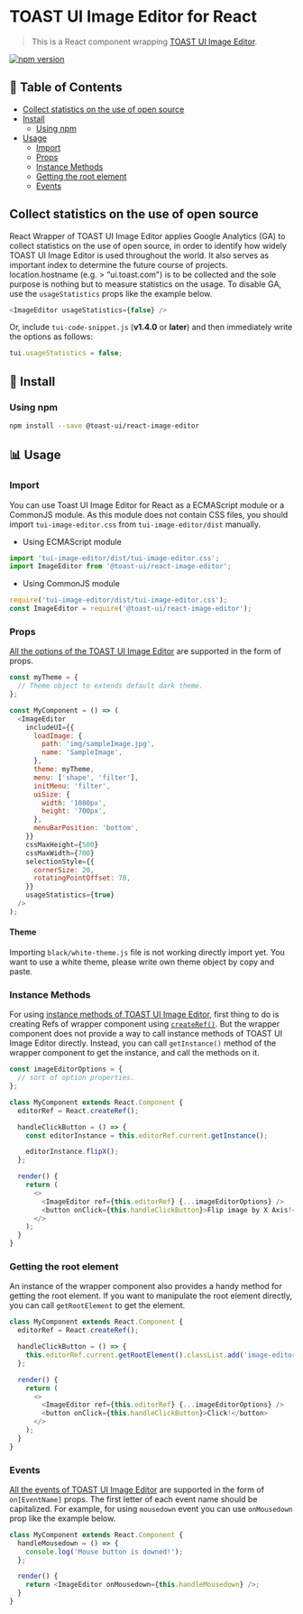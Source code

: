 # TOAST UI Image Editor for React

> This is a React component wrapping [TOAST UI Image Editor](https://github.com/oberyun/tui.image-editor).

[![npm version](https://img.shields.io/npm/v/@toast-ui/react-image-editor.svg)](https://www.npmjs.com/package/@toast-ui/react-image-editor)

## 🚩 Table of Contents

- [Collect statistics on the use of open source](#collect-statistics-on-the-use-of-open-source)
- [Install](#-install)
  - [Using npm](#using-npm)
- [Usage](#-usage)
  - [Import](#Import)
  - [Props](#props)
  - [Instance Methods](#Instance-Methods)
  - [Getting the root element](#Getting-the-root-element)
  - [Events](#events)

## Collect statistics on the use of open source

React Wrapper of TOAST UI Image Editor applies Google Analytics (GA) to collect statistics on the use of open source, in order to identify how widely TOAST UI Image Editor is used throughout the world. It also serves as important index to determine the future course of projects. location.hostname (e.g. > “ui.toast.com") is to be collected and the sole purpose is nothing but to measure statistics on the usage. To disable GA, use the `usageStatistics` props like the example below.

```js
<ImageEditor usageStatistics={false} />
```

Or, include `tui-code-snippet.js` (**v1.4.0** or **later**) and then immediately write the options as follows:

```js
tui.usageStatistics = false;
```

## 💾 Install

### Using npm

```sh
npm install --save @toast-ui/react-image-editor
```

## 📊 Usage

### Import

You can use Toast UI Image Editor for React as a ECMAScript module or a CommonJS module. As this module does not contain CSS files, you should import `tui-image-editor.css` from `tui-image-editor/dist` manually.

- Using ECMAScript module

```js
import 'tui-image-editor/dist/tui-image-editor.css';
import ImageEditor from '@toast-ui/react-image-editor';
```

- Using CommonJS module

```js
require('tui-image-editor/dist/tui-image-editor.css');
const ImageEditor = require('@toast-ui/react-image-editor');
```

### Props

[All the options of the TOAST UI Image Editor](http://nhn.github.io/tui.image-editor/latest/ImageEditor) are supported in the form of props.

```js
const myTheme = {
  // Theme object to extends default dark theme.
};

const MyComponent = () => (
  <ImageEditor
    includeUI={{
      loadImage: {
        path: 'img/sampleImage.jpg',
        name: 'SampleImage',
      },
      theme: myTheme,
      menu: ['shape', 'filter'],
      initMenu: 'filter',
      uiSize: {
        width: '1000px',
        height: '700px',
      },
      menuBarPosition: 'bottom',
    }}
    cssMaxHeight={500}
    cssMaxWidth={700}
    selectionStyle={{
      cornerSize: 20,
      rotatingPointOffset: 70,
    }}
    usageStatistics={true}
  />
);
```

#### Theme

Importing `black/white-theme.js` file is not working directly import yet. You want to use a white theme, please write own theme object by copy and paste.

### Instance Methods

For using [instance methods of TOAST UI Image Editor](https://nhn.github.io/tui.date-picker/latest/DatePicker#createCalendar), first thing to do is creating Refs of wrapper component using [`createRef()`](https://reactjs.org/docs/refs-and-the-dom#creating-refs). But the wrapper component does not provide a way to call instance methods of TOAST UI Image Editor directly. Instead, you can call `getInstance()` method of the wrapper component to get the instance, and call the methods on it.

```js
const imageEditorOptions = {
  // sort of option properties.
};

class MyComponent extends React.Component {
  editorRef = React.createRef();

  handleClickButton = () => {
    const editorInstance = this.editorRef.current.getInstance();

    editorInstance.flipX();
  };

  render() {
    return (
      <>
        <ImageEditor ref={this.editorRef} {...imageEditorOptions} />
        <button onClick={this.handleClickButton}>Flip image by X Axis!</button>
      </>
    );
  }
}
```

### Getting the root element

An instance of the wrapper component also provides a handy method for getting the root element. If you want to manipulate the root element directly, you can call `getRootElement` to get the element.

```js
class MyComponent extends React.Component {
  editorRef = React.createRef();

  handleClickButton = () => {
    this.editorRef.current.getRootElement().classList.add('image-editor-root');
  };

  render() {
    return (
      <>
        <ImageEditor ref={this.editorRef} {...imageEditorOptions} />
        <button onClick={this.handleClickButton}>Click!</button>
      </>
    );
  }
}
```

### Events

[All the events of TOAST UI Image Editor](https://nhn.github.io/tui.image-editor/latest/ImageEditor#event:addText) are supported in the form of `on[EventName]` props. The first letter of each event name should be capitalized. For example, for using `mousedown` event you can use `onMousedown` prop like the example below.

```js
class MyComponent extends React.Component {
  handleMousedown = () => {
    console.log('Mouse button is downed!');
  };

  render() {
    return <ImageEditor onMousedown={this.handleMousedown} />;
  }
}
```
